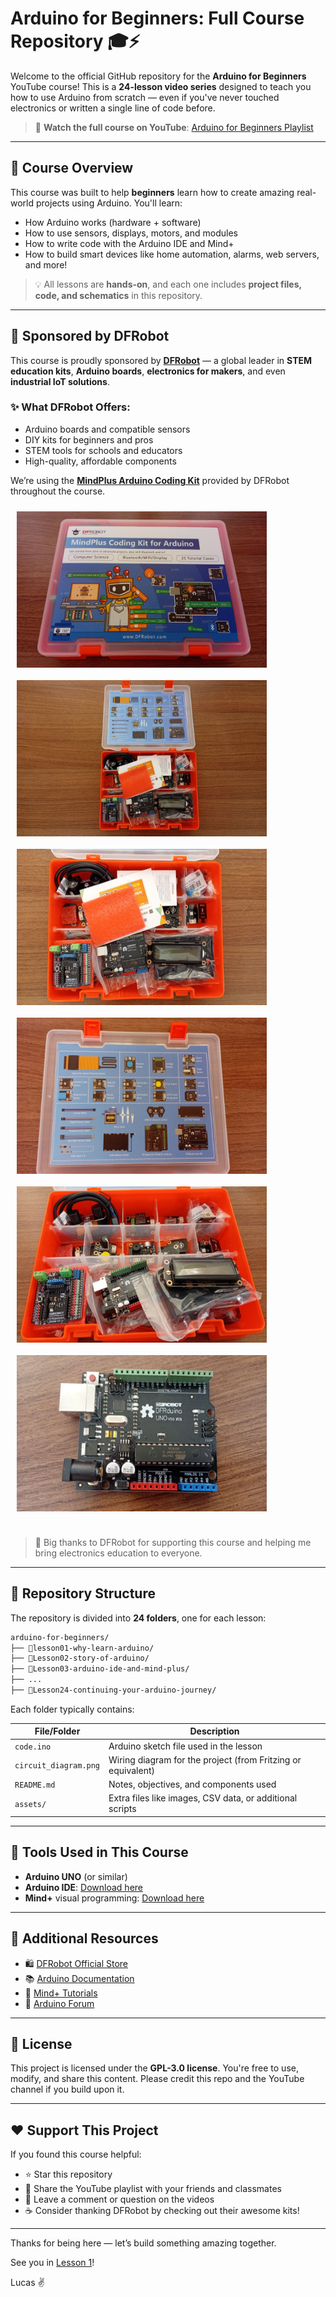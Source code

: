 # Arduino for Beginners: Full Course Repository 🎓⚡

Welcome to the official GitHub repository for the **Arduino for Beginners** YouTube course! This is a **24-lesson video series** designed to teach you how to use Arduino from scratch — even if you've never touched electronics or written a single line of code before.

> 🔗 **Watch the full course on YouTube**: [Arduino for Beginners Playlist](https://www.youtube.com/@lucasfernandochannel/featured)

---

## 🚀 Course Overview

This course was built to help **beginners** learn how to create amazing real-world projects using Arduino. You'll learn:

- How Arduino works (hardware + software)
- How to use sensors, displays, motors, and modules
- How to write code with the Arduino IDE and Mind+
- How to build smart devices like home automation, alarms, web servers, and more!

> 💡 All lessons are **hands-on**, and each one includes **project files, code, and schematics** in this repository.

---

## 🎁 Sponsored by DFRobot

This course is proudly sponsored by **[DFRobot](https://www.dfrobot.com/)** — a global leader in **STEM education kits**, **Arduino boards**, **electronics for makers**, and even **industrial IoT solutions**.

### ✨ What DFRobot Offers:
- Arduino boards and compatible sensors
- DIY kits for beginners and pros
- STEM tools for schools and educators
- High-quality, affordable components

We’re using the **[MindPlus Arduino Coding Kit](https://www.dfrobot.com/product-2360.html)** provided by DFRobot throughout the course.

<div style="display: flex; flex-wrap: wrap;">
    <img src="https://github.com/lucasfernandoprojects/arduino-for-beginners-course/blob/main/photos/1.jpg" width="400" height="250" style="margin: 10px;">
    <img src="https://github.com/lucasfernandoprojects/arduino-for-beginners-course/blob/main/photos/2.jpg" width="400" height="250" style="margin: 10px;">
    <img src="https://github.com/lucasfernandoprojects/arduino-for-beginners-course/blob/main/photos/3.jpg" width="400" height="250" style="margin: 10px;">
    <img src="https://github.com/lucasfernandoprojects/arduino-for-beginners-course/blob/main/photos/4.jpg" width="400" height="250" style="margin: 10px;">
    <img src="https://github.com/lucasfernandoprojects/arduino-for-beginners-course/blob/main/photos/5.jpg" width="400" height="250" style="margin: 10px;">
    <img src="https://github.com/lucasfernandoprojects/arduino-for-beginners-course/blob/main/photos/6.jpg" width="400" height="250" style="margin: 10px;">
</div>
</br>

> 🙌 Big thanks to DFRobot for supporting this course and helping me bring electronics education to everyone.

---

## 📁 Repository Structure

The repository is divided into **24 folders**, one for each lesson:
```bash
arduino-for-beginners/
├── 📁lesson01-why-learn-arduino/
├── 📁Lesson02-story-of-arduino/
├── 📁Lesson03-arduino-ide-and-mind-plus/
├── ...
├── 📁Lesson24-continuing-your-arduino-journey/
```

Each folder typically contains:

| File/Folder              | Description |
|--------------------------|-------------|
| `code.ino`               | Arduino sketch file used in the lesson |
| `circuit_diagram.png`    | Wiring diagram for the project (from Fritzing or equivalent) |
| `README.md`              | Notes, objectives, and components used |
| `assets/`                | Extra files like images, CSV data, or additional scripts |

---

## 🧰 Tools Used in This Course

- **Arduino UNO** (or similar)
- **Arduino IDE**: [Download here](https://www.arduino.cc/en/software)
- **Mind+** visual programming: [Download here](https://mindplus.cc/en.html)
---

## 🔗 Additional Resources

- 🛍️ [DFRobot Official Store](https://www.dfrobot.com/)
- 📚 [Arduino Documentation](https://docs.arduino.cc/)
- 🧱 [Mind+ Tutorials](https://mindplus.dfrobot.com/catalog)
- 💬 [Arduino Forum](https://forum.arduino.cc/)

---

## 📢 License

This project is licensed under the **GPL-3.0 license**. You're free to use, modify, and share this content. Please credit this repo and the YouTube channel if you build upon it.

---

## ❤️ Support This Project

If you found this course helpful:

- ⭐ Star this repository
- 📢 Share the YouTube playlist with your friends and classmates
- 💬 Leave a comment or question on the videos
- ☕ Consider thanking DFRobot by checking out their awesome kits!

---

Thanks for being here — let’s build something amazing together.

See you in [Lesson 1](https://www.youtube.com/@lucasfernandochannel/featured)!

Lucas ✌️
